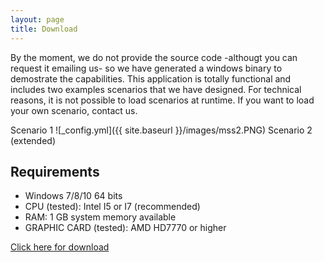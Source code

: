```yaml
---
layout: page
title: Download
---
```



By the moment, we do not provide the source code -althougt you can request it emailing us- so we have generated a windows binary to demostrate the capabilities. This application is totally functional and includes two examples scenarios that we have designed. For technical reasons, it is not possible to load scenarios at runtime. If you want to load your own scenario, contact us.

Scenario 1
![_config.yml]({{ site.baseurl }}/images/mss2.PNG)
Scenario 2 (extended)


## Requirements

* Windows 7/8/10 64 bits
* CPU (tested): Intel I5 or I7 (recommended)
* RAM: 1 GB system memory available
* GRAPHIC CARD (tested): AMD HD7770 or higher

 <a href="https://docs.google.com/forms/d/e/1FAIpQLSe00xsyzi0h8aFo6VUwNfn0P-bz_RENIDEYmgIt4-dIvpYHjQ/viewform?usp=sf_link#responses" target="_blank">Click here for download</a> 


